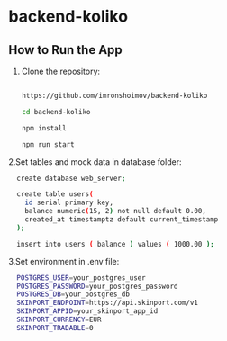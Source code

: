 # backend-koliko

## How to Run the App

1. Clone the repository:

   ```bash

   https://github.com/imronshoimov/backend-koliko

   cd backend-koliko

   npm install

   npm run start

   ```

2.Set tables and mock data in database folder:

```bash
  create database web_server;

  create table users(
    id serial primary key,
    balance numeric(15, 2) not null default 0.00,
    created_at timestamptz default current_timestamp
  );

  insert into users ( balance ) values ( 1000.00 );
```

3.Set environment in .env file:

```bash
  POSTGRES_USER=your_postgres_user
  POSTGRES_PASSWORD=your_postgres_password
  POSTGRES_DB=your_postgres_db
  SKINPORT_ENDPOINT=https://api.skinport.com/v1
  SKINPORT_APPID=your_skinport_app_id
  SKINPORT_CURRENCY=EUR
  SKINPORT_TRADABLE=0
```
